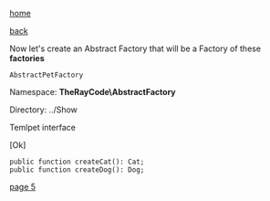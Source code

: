 [home](./page01.md)

[back](./page03.md)

Now let's create an Abstract Factory that will be a Factory of these **factories**

```
AbstractPetFactory
```

Namespace: **TheRayCode\AbstractFactory**

Directory: ../Show


Temlpet interface

[Ok]


```
public function createCat(): Cat;
public function createDog(): Dog;
```




[page 5](./page05.md)
